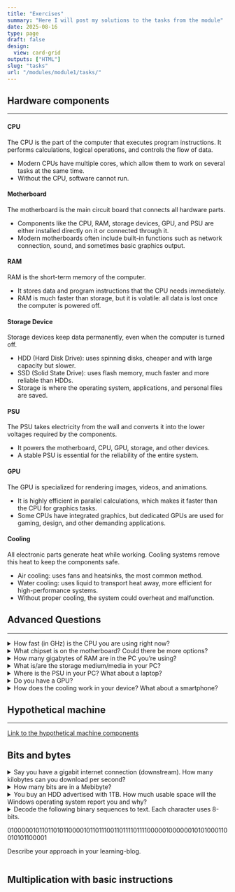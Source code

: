 ```yaml
---
title: "Exercises"
summary: "Here I will post my solutions to the tasks from the module"
date: 2025-08-16
type: page
draft: false
design:
  view: card-grid
outputs: ["HTML"]
slug: "tasks"
url: "/modules/module1/tasks/"
---
```



## Hardware components
---

#### CPU  
The CPU is the part of the computer that executes program instructions. It performs calculations, logical operations, and controls the flow of data.  
- Modern CPUs have multiple cores, which allow them to work on several tasks at the same time.  
- Without the CPU, software cannot run.  

#### Motherboard 
The motherboard is the main circuit board that connects all hardware parts.  
- Components like the CPU, RAM, storage devices, GPU, and PSU are either installed directly on it or connected through it.  
- Modern motherboards often include built-in functions such as network connection, sound, and sometimes basic graphics output.  

#### RAM 
RAM is the short-term memory of the computer.  
- It stores data and program instructions that the CPU needs immediately.  
- RAM is much faster than storage, but it is volatile: all data is lost once the computer is powered off.  

#### Storage Device  
Storage devices keep data permanently, even when the computer is turned off.  
- HDD (Hard Disk Drive): uses spinning disks, cheaper and with large capacity but slower.  
- SSD (Solid State Drive): uses flash memory, much faster and more reliable than HDDs.  
- Storage is where the operating system, applications, and personal files are saved.  

#### PSU  
The PSU takes electricity from the wall and converts it into the lower voltages required by the components.  
- It powers the motherboard, CPU, GPU, storage, and other devices.  
- A stable PSU is essential for the reliability of the entire system.  

#### GPU  
The GPU is specialized for rendering images, videos, and animations.  
- It is highly efficient in parallel calculations, which makes it faster than the CPU for graphics tasks.  
- Some CPUs have integrated graphics, but dedicated GPUs are used for gaming, design, and other demanding applications.  

#### Cooling  
All electronic parts generate heat while working. Cooling systems remove this heat to keep the components safe.  
- Air cooling: uses fans and heatsinks, the most common method.  
- Water cooling: uses liquid to transport heat away, more efficient for high-performance systems.  
- Without proper cooling, the system could overheat and malfunction.  

## Advanced Questions
---

<details>
  <summary>How fast (in GHz) is the CPU you are using right now?</summary>
  <p>4.4GHz</p>
</details>

<details>
  <summary>What chipset is on the motherboard? Could there be more options?</summary>
  <p>Apple M4 SoC, no alternatives for laptops because everything is already integrated in one chip</p>
</details>

<details>
  <summary>How many gigabytes of RAM are in the PC you’re using?</summary>
  <p>24GB </p>
</details>

<details>
  <summary>What is/are the storage medium/media in your PC?</summary>
  <p>SSD, 512GB</p>
</details>

<details>
  <summary>Where is the PSU in your PC? What about a laptop?</summary>
  <p>Laptop has an external power adapter, PC has an internal PSU</p>
</details>

<details>
  <summary>Do you have a GPU?</summary>
  <p>Yes, it is integrated in the chip</p>
</details>

<details>
  <summary>How does the cooling work in your device? What about a smartphone?</summary>
  <p>This laptop has no fan and has a passive cooling system with heatsink. Same system goes fot smartphones</p>
</details>

## Hypothetical machine
---

[Link to the hypothetical machine components](https://www.galaxus.ch/en/shoplist/show/CfDJ8KEwk7Q9MilFpMKq1D7DsMYZHMzdi6N0nHtamDe5NRsTGKuaTQzHPAtoqvRUC12oqlu1W7KiygJGgfElHFwuULBD0t1MmHeDoXrc9kJbzqwlZGMPJg1c3iRPtvPAGZ8ZDA)

## Bits and bytes

<details>
  <summary>Say you have a gigabit internet connection (downstream). How many kilobytes can you download per second?​</summary>
  <p>A gigabit is 1,000,000,000 bits/sec. Divide by 8 = 125,000,000 bytes/sec, which is about 122,070 KB/sec</p>
</details>

<details>
  <summary>How many bits are in a Mebibyte? </summary>
  <p>One Mebibyte = 2^20 bytes = 1,048,576 bytes. In bits: 1,048,576 × 8 = 8,388,608 bits</p>
</details>

<details>
  <summary>You buy an HDD advertised with 1TB. How much usable space will the Windows operating system report you and why?​</summary>
  <p>The drive shows about 931 GB usable. The difference comes from decimal vs binary units​</p>
</details>

<details>
  <summary>Decode the following binary sequences to text. Each character uses 8-bits. ​

01000001011011010110000101101110011011110111100000100000010101000110010101100001

Describe your approach in your learning-blog.​</summary>
  <p>I divided the long binary sequence into separate 8-bit chunks, since each ASCII character is stored in 8 bits. Then I translated each 8-bit value with the ASCII table into its corresponding letter, putting all characters together gave me the text “Amanox Tea”​</p>
</details>

## Multiplication with basic instructions